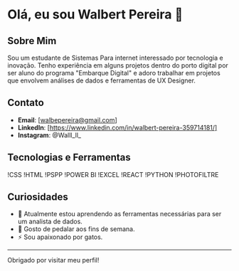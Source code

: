 # Olá, eu sou Walbert Pereira 👋

## Sobre Mim
Sou um estudante de Sistemas Para internet interessado por tecnologia e inovação. Tenho experiência em alguns projetos dentro do porto digital por ser aluno do programa "Embarque Digital" e adoro trabalhar em projetos que envolvem análises de dados e ferramentas de UX Designer.

## Contato
- **Email**: [walbepereira@gmail.com]
- **LinkedIn**: [https://www.linkedin.com/in/walbert-pereira-359714181/]
- **Instagram**: @Walll_ll_

## Tecnologias e Ferramentas
!CSS
!HTML
!PSPP
!POWER BI
!EXCEL
!REACT
!PYTHON
!PHOTOFILTRE

## Curiosidades
- 🌱 Atualmente estou aprendendo as ferramentas necessárias para ser um analista de dados.
- 💬 Gosto de pedalar aos fins de semana.
- ⚡ Sou apaixonado por gatos.

---

Obrigado por visitar meu perfil! 
